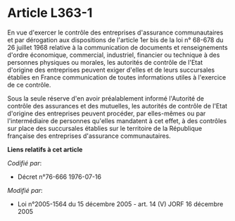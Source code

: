 # Article L363-1

En vue d'exercer le contrôle des entreprises d'assurance communautaires et par dérogation aux dispositions de l'article 1er
bis de la loi n° 68-678 du 26 juillet 1968 relative à la communication de documents et renseignements d'ordre économique,
commercial, industriel, financier ou technique à des personnes physiques ou morales, les autorités de contrôle de l'Etat
d'origine des entreprises peuvent exiger d'elles et de leurs succursales établies en France communication de toutes
informations utiles à l'exercice de ce contrôle.

Sous la seule réserve d'en avoir préalablement informé l'Autorité de contrôle des assurances et des mutuelles, les autorités
de contrôle de l'Etat d'origine des entreprises peuvent procéder, par elles-mêmes ou par l'intermédiaire de personnes
qu'elles mandatent à cet effet, à des contrôles sur place des succursales établies sur le territoire de la République
française des entreprises d'assurance communautaires.

**Liens relatifs à cet article**

_Codifié par_:

  - Décret n°76-666 1976-07-16

_Modifié par_:

  - Loi n°2005-1564 du 15 décembre 2005 - art. 14 (V) JORF 16 décembre 2005
